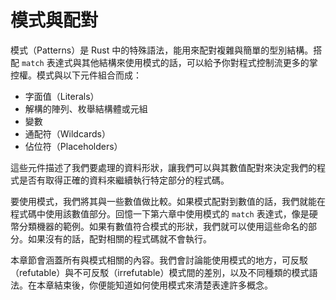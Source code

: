 # 模式與配對

模式（Patterns）是 Rust 中的特殊語法，能用來配對複雜與簡單的型別結構。搭配 `match` 表達式與其他結構來使用模式的話，可以給予你對程式控制流更多的掌控權。模式與以下元件組合而成：

* 字面值（Literals）
* 解構的陣列、枚舉結構體或元組
* 變數
* 通配符（Wildcards）
* 佔位符（Placeholders）

這些元件描述了我們要處理的資料形狀，讓我們可以與其數值配對來決定我們的程式是否有取得正確的資料來繼續執行特定部分的程式碼。

要使用模式，我們將其與一些數值做比較。如果模式配對到數值的話，我們就能在程式碼中使用該數值部分。回憶一下第六章中使用模式的 `match` 表達式，像是硬幣分類機器的範例。如果有數值符合模式的形狀，我們就可以使用這些命名的部分。如果沒有的話，配對相關的程式碼就不會執行。

本章節會涵蓋所有與模式相關的內容。我們會討論能使用模式的地方，可反駁（refutable）與不可反駁（irrefutable）模式間的差別，以及不同種類的模式語法。在本章結束後，你便能知道如何使用模式來清楚表達許多概念。
